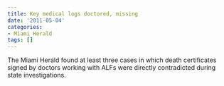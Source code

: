 ```yaml
---
title: Key medical logs doctored, missing
date: '2011-05-04'
categories:
- Miami Herald
tags: []
---
```

The Miami Herald found at least three cases in which death certificates signed by doctors working with ALFs were directly contradicted during state investigations.